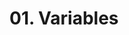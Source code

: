 # 01. Variables

<show-structure for="procedure" />

<procedure title="Variables">
    <code-block src="/Language/markup/css/scss/01_Variables/tutorial.scss" lang="css"/>
</procedure>